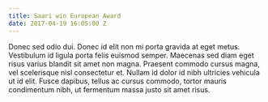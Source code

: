 ```yaml
---
title: Saari win European Award
date: 2017-04-19 16:05:00 Z
---
```


Donec sed odio dui. Donec id elit non mi porta gravida at eget metus. Vestibulum id ligula porta felis euismod semper. Maecenas sed diam eget risus varius blandit sit amet non magna. Praesent commodo cursus magna, vel scelerisque nisl consectetur et. Nullam id dolor id nibh ultricies vehicula ut id elit. Fusce dapibus, tellus ac cursus commodo, tortor mauris condimentum nibh, ut fermentum massa justo sit amet risus.